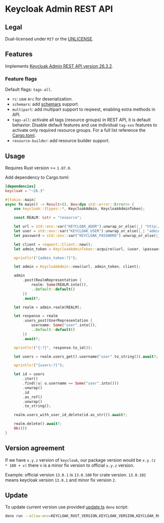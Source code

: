 # Keycloak Admin REST API

## Legal

Dual-licensed under `MIT` or the [UNLICENSE](http://unlicense.org/).

## Features

Implements [Keycloak Admin REST API version 26.3.2](https://www.keycloak.org/docs-api/26.3.2/rest-api/index.html).

### Feature flags

Default flags: `tags-all`.

- `rc`: use `Arc` for deserialization.
- `schemars`: add [schemars](https://crates.io/crates/schemars) support.
- `multipart`: add multipart support to reqwest, enabling extra methods in API.
- `tags-all`: activate all tags (resource groups) in REST API, it is default behavior. Disable default features and use individual `tag-xxx` features to activate only required resource groups. For a full list reference the [Cargo.toml](Cargo.toml).
- `resource-builder`: add resource builder support.

## Usage

Requires Rust version >= `1.87.0`.

Add dependency to Cargo.toml:

```toml
[dependencies]
keycloak = "~26.3"
```

```rust
#[tokio::main]
async fn main() -> Result<(), Box<dyn std::error::Error>> {
    use keycloak::{types::*, KeycloakAdmin, KeycloakAdminToken};

    const REALM: &str = "resource";

    let url = std::env::var("KEYCLOAK_ADDR").unwrap_or_else(|_| "http://localhost:8080".into());
    let user = std::env::var("KEYCLOAK_USER").unwrap_or_else(|_| "admin".into());
    let password = std::env::var("KEYCLOAK_PASSWORD").unwrap_or_else(|_| "password".into());

    let client = reqwest::Client::new();
    let admin_token = KeycloakAdminToken::acquire(&url, &user, &password, &client).await?;

    eprintln!("{admin_token:?}");

    let admin = KeycloakAdmin::new(&url, admin_token, client);

    admin
        .post(RealmRepresentation {
            realm: Some(REALM.into()),
            ..Default::default()
        })
        .await?;

    let realm = admin.realm(REALM);

    let response = realm
        .users_post(UserRepresentation {
            username: Some("user".into()),
            ..Default::default()
        })
        .await?;

    eprintln!("{:?}", response.to_id());

    let users = realm.users_get().username("user".to_string()).await?;

    eprintln!("{users:?}");

    let id = users
        .iter()
        .find(|u| u.username == Some("user".into()))
        .unwrap()
        .id
        .as_ref()
        .unwrap()
        .to_string();

    realm.users_with_user_id_delete(id.as_str()).await?;

    realm.delete().await?;
    Ok(())
}
```

## Version agreement

If we have `x.y.z` version of `keycloak`, our package version would be `x.y.(z * 100 + v)` there v is a minor
fix version to official `x.y.z` version.

Example: official version `13.0.1` is `13.0.100` for crate version. `13.0.102` means keycloak version `13.0.1` and minor fix version `2`.

## Update

To update current version use provided [update.ts](./update.ts) `deno` script:

```sh
deno run --allow-env=KEYCLOAK_RUST_VERSION,KEYCLOAK_VERSION,KEYCLOAK_RUST_MAJOR_VERSION --allow-read=Cargo.toml --allow-write=Cargo.toml,api/openapi.json,src/types.rs,src/rest/generated_rest.rs,src/resource --allow-net=keycloak.org,www.keycloak.org --allow-run=cargo,gh,git,handlebars-magic update.ts
```

